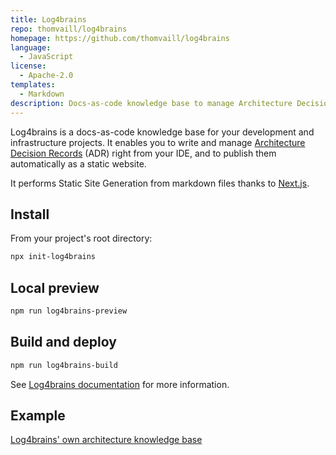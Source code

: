 ```yaml
---
title: Log4brains
repo: thomvaill/log4brains
homepage: https://github.com/thomvaill/log4brains
language:
  - JavaScript
license:
  - Apache-2.0
templates:
  - Markdown
description: Docs-as-code knowledge base to manage Architecture Decision Records (ADR) for your project and publish them automatically as a static website
---
```


Log4brains is a docs-as-code knowledge base for your development and infrastructure projects.
It enables you to write and manage [Architecture Decision Records](https://adr.github.io/) (ADR) right from your IDE, and to publish them automatically as a static website.

It performs Static Site Generation from markdown files thanks to [Next.js](https://jamstack.org/generators/next/).

## Install

From your project's root directory:

```sh
npx init-log4brains
```

## Local preview

```sh
npm run log4brains-preview
```

## Build and deploy

```sh
npm run log4brains-build
```

See [Log4brains documentation](https://thomvaill.github.io/log4brains/adr/) for more information.

## Example

[Log4brains' own architecture knowledge base](https://thomvaill.github.io/log4brains/adr/)
